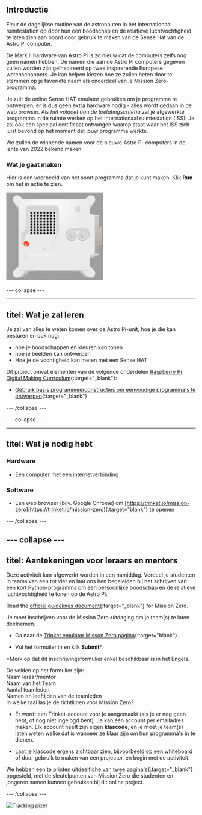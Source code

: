 ## Introductie

Fleur de dagelijkse routine van de astronauten in het internationaal ruimtestation op door hun een boodschap en de relatieve luchtvochtigheid te laten zien aan boord door gebruik te maken van de Sense Hat van de Astro Pi computer.

De Mark II hardware van Astro Pi is zo nieuw dat de computers zelfs nog geen namen hebben. De namen die aan de Astro Pi computers gegeven zullen worden zijn geïnspireerd op twee inspirerende Europese wetenschappers. Je kan helpen kiezen hoe ze zullen heten door te stemmen op je favoriete naam als onderdeel van je Mission Zero-programma.

Je zult de online Sense HAT emulator gebruiken om je programma te ontwerpen, er is dus geen extra hardware nodig - alles wordt gedaan in de web browser. *Als het voldoet aan de toelatingscriteria* zal je afgewerkte programma in de ruimte werken op het internationaal ruimtestation (ISS)! Je zal ook een speciaal certificaat ontvangen waarop staat waar het ISS zich juist bevond op het moment dat jouw programma werkte.

We zullen de winnende namen voor de nieuwe Astro Pi-computers in de lente van 2022 bekend maken.


### Wat je gaat maken

Hier is een voorbeeld van het soort programma dat je kunt maken. Klik **Run** om het in actie te zien.

![De Trinket Sense HAT emulator die een proefprogramma laat werken dat de vochtigheidswaarde over de LED-matrix laat scrollen en daarna een beeld van een vis toont](images/M0_4.gif)


--- collapse ---



---
titel: Wat je zal leren
---

Je zal van alles te weten komen over de Astro Pi-unit, hoe je die kan besturen en ook nog:
+ hoe je boodschappen en kleuren kan tonen
+ hoe je beelden kan ontwerpen
+ Hoe je de vochtigheid kan meten met een Sense HAT

Dit project omvat elementen van de volgende onderdelen [Raspberry Pi Digital Making Curriculum](http://rpf.io/curriculum){:target="_blank"}:

+ [Gebruik basis programmeerconstructies om eenvoudige programma's te ontwerpen](https://curriculum.raspberrypi.org/programming/creator/){:target="_blank"}

--- /collapse ---

--- collapse ---

---
titel: Wat je nodig hebt
---

### Hardware

+ Een computer met een internetverbinding

### Software

+ Een web browser (bijv. Google Chrome) om [https://trinket.io/mission-zero](https://trinket.io/mission-zero){:target="blank"} te openen

--- /collapse ---

--- collapse ---
---
titel: Aantekeningen voor leraars en mentors
---


Deze activiteit kan afgewerkt worden in een namiddag. Verdeel je studenten in teams van één tot vier en laat ons hen begeleiden bij het schrijven van een kort Python-programma om een persoonlijke boodschap en de relatieve luchtvochtigheid te tonen op de Astro Pi.

Read the [official guidelines document](https://astro-pi.org/media/mission-zero-guidelines/Astro_Pi_Mission_Zero_Guidelines_2021_22-en.pdf){:target="_blank"} for Mission Zero.

Je moet inschrijven voor de Mission Zero-uitdaging om je team(s) te laten deelnemen.

+ Ga naar de [Trinket emulator Misson Zero pagina](https://trinket.io/mission-zero){:target="blank"}.

+ Vul het formulier in en klik **Submit**\*.

\*Merk op dat dit inschrijvingsformulier enkel beschikbaar is in het Engels.

De velden op het formulier zijn:  
Naam leraar/mentor   
Naam van het Team  
Aantal teamleden  
Namen en leeftijden van de teamleden  
In welke taal las je de richtlijnen voor Mission Zero?

+ Er wordt een Trinket-account voor je aangemaakt (als je er nog geen hebt, of nog niet ingelogd bent). Je kan één account per emailadres maken. Elk account heeft zijn eigen **klascode**, en je moet je team(s) laten weten welke dat is wanneer ze klaar zijn om hun programma's in te dienen.

+ Laat je klascode ergens zichtbaar zien, bijvoorbeeld op een whiteboard of door gebruik te maken van een projector, en begin met de activiteit.

 We hebben [een te printen uitdeelfiche van twee pagina's](https://astro-pi.org/astro_pi_mission_zero_project_print_out_v10_print/){:target="_blank"} opgesteld, met de sleutelpunten van Mission Zero die studenten en jongeren samen kunnen gebruiken bij dit online project.

--- /collapse ---

![Tracking pixel](https://code.org/api/hour/begin_raspberrypi_astropi.png)
